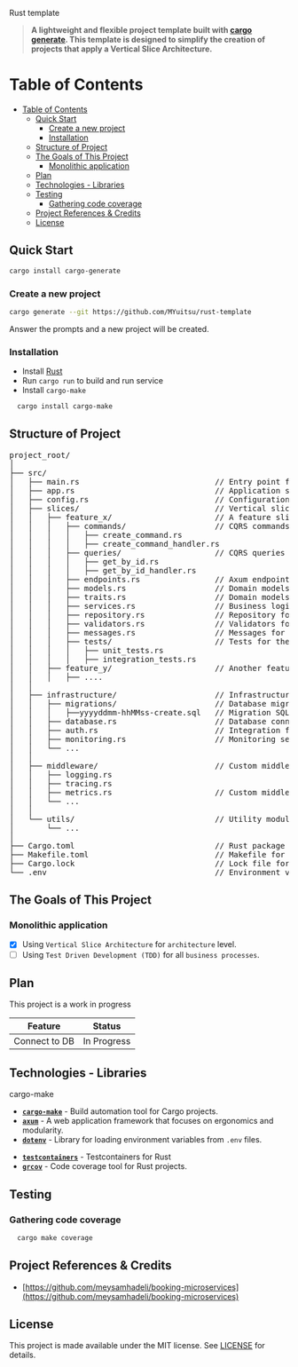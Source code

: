 Rust template
> **A lightweight and flexible project template built with [cargo generate](https://github.com/ashleygwilliams/cargo-generate). This template is designed to simplify the creation of projects that apply a Vertical Slice Architecture.**

# Table of Contents
- [Table of Contents](#table-of-contents)
  - [Quick Start](#quick-start)
    - [Create a new project](#create-a-new-project)
    - [Installation](#installation)
  - [Structure of Project](#structure-of-project)
  - [The Goals of This Project](#the-goals-of-this-project)
    - [Monolithic application](#monolithic-application)
  - [Plan](#plan)
  - [Technologies - Libraries](#technologies---libraries)
  - [Testing](#testing)
    - [Gathering code coverage](#gathering-code-coverage)
  - [Project References \& Credits](#project-references--credits)
  - [License](#license)

## Quick Start

```sh
cargo install cargo-generate
```
### Create a new project
```sh
cargo generate --git https://github.com/MYuitsu/rust-template
```
Answer the prompts and a new project will be created.

### Installation

- Install [Rust](https://www.rust-lang.org/tools/install)
- Run `cargo run` to build and run service
- Install `cargo-make`
```sh
  cargo install cargo-make
```
<!-- - Run installation task ( install dependencies )
- 
```sh
  cargo make install-deps
``` -->

<!-- ### Install Docker and Docker Compose (Optional)

- [Docker](https://docs.docker.com/engine/install/)
- [docker-compose](https://docs.docker.com/compose/install/) -->

## Structure of Project
<pre>
project_root/
│
├── src/
│   ├── main.rs                             // Entry point for the application
│   ├── app.rs                              // Application setup and configuration
│   ├── config.rs                           // Configuration-related structures and functions
│   ├── slices/                             // Vertical slices of the application
│   │   ├── feature_x/                      // A feature slice (e.g., users, orders, etc.)
│   │   │   ├── commands/                   // CQRS commands for the feature
│   │   │   │   ├── create_command.rs        
│   │   │   │   ├── create_command_handler.rs        
│   │   │   ├── queries/                    // CQRS queries for the feature
│   │   │   │   ├── get_by_id.rs        
│   │   │   │   ├── get_by_id_handler.rs        
│   │   │   ├── endpoints.rs                // Axum endpoints for the feature
│   │   │   ├── models.rs                   // Domain models for the feature
│   │   │   ├── traits.rs                   // Domain models for the feature
│   │   │   ├── services.rs                 // Business logic for the feature
│   │   │   ├── repository.rs               // Repository for the feature
│   │   │   ├── validators.rs               // Validators for the feature
│   │   │   ├── messages.rs                 // Messages for the feature
│   │   │   ├── tests/                      // Tests for the feature
│   │   │   │   ├── unit_tests.rs      
│   │   │   │   ├── integration_tests.rs      
│   │   ├── feature_y/                      // Another feature slice
│   │   │   ├── ....
│   │
│   ├── infrastructure/                     // Infrastructure concerns
│   │   ├── migrations/                     // Database migrations
│   │   │   ├──yyyyddmm-hhMMss-create.sql   // Migration SQL script
│   │   ├── database.rs                     // Database connection and management
│   │   ├── auth.rs                         // Integration for authentication
│   │   ├── monitoring.rs                   // Monitoring setup (e.g., Prometheus, Grafana)
│   │   └── ...
│   │
│   ├── middleware/                         // Custom middleware for logging, tracing, etc.
│   │   ├── logging.rs
│   │   ├── tracing.rs
│   │   ├── metrics.rs                      // Custom middleware for metrics collection
│   │   └── ...
│   │
│   └── utils/                              // Utility modules
│       └── ...
│
├── Cargo.toml                              // Rust package manifest
├── Makefile.toml                           // Makefile for project
├── Cargo.lock                              // Lock file for dependencies
└── .env                                    // Environment variables for local development
</pre>

## The Goals of This Project

### Monolithic application

- [x] Using `Vertical Slice Architecture` for `architecture` level.
- [ ] Using `Test Driven Development (TDD)` for all `business processes`.
<!-- - :sparkle: Using `Domain Driven Design (DDD)` to implement all `business processes` in microservices.
- :sparkle: Using `Rabbitmq` on top of `Masstransit` for `Event Driven Architecture` between our microservices.
- :sparkle: Using `gRPC` for `internal communication` between our microservices.
- :sparkle: Using `CQRS` implementation with `MediatR` library.
- :sparkle: Using `Postgres` for `write side` of some microservices.
- :sparkle: Using `MongoDB` for `read side` of some microservices.
- :sparkle: Using `Event Store` for `write side` of Booking-Microservice to store all `historical state` of aggregate.
- :sparkle: Using `Inbox Pattern` for ensuring message idempotency for receiver and `Exactly once Delivery`. 
- :sparkle: Using `Outbox Pattern` for ensuring no message is lost and there is at `At Least One Delivery`.
- :sparkle: Using `Unit Testing` for testing small units and mocking our dependencies with `Nsubstitute`.
- :sparkle: Using `End-To-End Testing` and `Integration Testing` for testing `features` with all dependencies using `testcontainers`.
- :sparkle: Using `Fluent Validation` and a `Validation Pipeline Behaviour` on top of `MediatR`.
- :sparkle: Using `Minimal API` for all endpoints.
- :sparkle: Using `Health Check` for `reporting` the `health` of app infrastructure components.
- :sparkle: Using `Docker-Compose` and `Kubernetes` for our deployment mechanism.
- :sparkle: Using `Kibana` on top of `Serilog` for `logging`.
- :sparkle: Using `OpenTelemetry` for distributed tracing top of `Jaeger`.
- :sparkle: Using `OpenTelemetry` for monitoring top of `Prometteuse` and `Grafana`.
- :sparkle: Using `IdentityServer` for authentication and authorization base on `OpenID-Connect` and `OAuth2`.
- :sparkle: Using `Yarp` as a microservices `gateway`.
- :sparkle: Using `Kubernetes` to achieve efficient `scaling` and ensure `high availability` for each of our microservices.
- :sparkle: Using `Nginx Ingress Controller` for `load balancing` between our microservices top of `Kubernetes`.
- :sparkle: Using `cert-manager` to Configure `TLS` in `kubernetes cluster`. -->

## Plan

This project is a work in progress

| Feature           | Status         |
| ----------------- | -------------- |
| Connect to DB     | In Progress    |




<!-- // TODO -->

<!-- > 🌀This project is a work in progress, new features will be added over time.🌀

I will try to register future goals and additions in the [Issues](https://github.com/meysamhadeli/booking-microservices/issues) section of this repository.

High-level plan is represented in the table

| Feature           | Status         |
| ----------------- | -------------- |
| API Gateway       | Completed ✔️   |
| Identity Service  | Completed ✔️   |
| Flight Service    | Completed ✔️   |
| Passenger Service | Completed ✔️   |
| Booking Service   | Completed ✔️   |
| Building Blocks   | Completed ✔️   | -->

## Technologies - Libraries

cargo-make

-  **[`cargo-make`](https://github.com/sagiegurari/cargo-make)** - Build automation tool for Cargo projects.
-  **[`axum`](https://github.com/tokio-rs/axum)** - A web application framework that focuses on ergonomics and modularity.
-  **[`dotenv`](https://github.com/dotenv-rs/dotenv)** - Library for loading environment variables from `.env` files.
<!-- - ✔️ **[`MVC Versioning API`](https://github.com/microsoft/aspnet-api-versioning)** - Set of libraries which add service API versioning to ASP.NET Web API, OData with ASP.NET Web API, and ASP.NET Core
- ✔️ **[`EF Core`](https://github.com/dotnet/efcore)** - Modern object-database mapper for .NET. It supports LINQ queries, change tracking, updates, and schema migrations
- ✔️ **[`Masstransit`](https://github.com/MassTransit/MassTransit)** - Distributed Application Framework for .NET.
- ✔️ **[`MediatR`](https://github.com/jbogard/MediatR)** - Simple, unambitious mediator implementation in .NET.
- ✔️ **[`FluentValidation`](https://github.com/FluentValidation/FluentValidation)** - Popular .NET validation library for building strongly-typed validation rules
- ✔️ **[`Swagger & Swagger UI`](https://github.com/domaindrivendev/Swashbuckle.AspNetCore)** - Swagger tools for documenting API's built on ASP.NET Core
- ✔️ **[`Serilog`](https://github.com/serilog/serilog)** - Simple .NET logging with fully-structured events
- ✔️ **[`Polly`](https://github.com/App-vNext/Polly)** - Polly is a .NET resilience and transient-fault-handling library that allows developers to express policies such as Retry, Circuit Breaker, Timeout, Bulkhead Isolation, and Fallback in a fluent and thread-safe manner
- ✔️ **[`Scrutor`](https://github.com/khellang/Scrutor)** - Assembly scanning and decoration extensions for Microsoft.Extensions.DependencyInjection
- ✔️ **[`Opentelemetry-dotnet`](https://github.com/open-telemetry/opentelemetry-dotnet)** - The OpenTelemetry .NET Client
- ✔️ **[`DuendeSoftware IdentityServer`](https://github.com/DuendeSoftware/IdentityServer)** - The most flexible and standards-compliant OpenID Connect and OAuth 2.x framework for ASP.NET Core
- ✔️ **[`EasyCaching`](https://github.com/dotnetcore/EasyCaching)** - Open source caching library that contains basic usages and some advanced usages of caching which can help us to handle caching more easier.
- ✔️ **[`Mapster`](https://github.com/MapsterMapper/Mapster)** - Convention-based object-object mapper in .NET.
- ✔️ **[`Hellang.Middleware.ProblemDetails`](https://github.com/khellang/Middleware/tree/master/src/ProblemDetails)** - A middleware for handling exception in .Net Core
- ✔️ **[`NewId`](https://github.com/phatboyg/NewId)** - NewId can be used as an embedded unique ID generator that produces 128 bit (16 bytes) sequential IDs
- ✔️ **[`Yarp`](https://github.com/microsoft/reverse-proxy)** - Reverse proxy toolkit for building fast proxy servers in .NET
- ✔️ **[`Tye`](https://github.com/dotnet/tye)** - Developer tool that makes developing, testing, and deploying microservices and distributed applications easier
- ✔️ **[`gRPC-dotnet`](https://github.com/grpc/grpc-dotnet)** - gRPC functionality for .NET.
- ✔️ **[`EventStore`](https://github.com/EventStore/EventStore)** - The open-source, functional database with Complex Event Processing.
- ✔️ **[`MongoDB.Driver`](https://github.com/mongodb/mongo-csharp-driver)** - .NET Driver for MongoDB.
- ✔️ **[`xUnit.net`](https://github.com/xunit/xunit)** - A free, open source, community-focused unit testing tool for the .NET Framework.
- ✔️ **[`Respawn`](https://github.com/jbogard/Respawn)** - Respawn is a small utility to help in resetting test databases to a clean state.
- ✔️ **[`Testcontainers`](https://github.com/testcontainers/testcontainers-dotnet)** - Testcontainers for .NET is a library to support tests with throwaway instances of Docker containers.
- ✔️ **[`K6`](https://github.com/grafana/k6)** - Modern load testing for developers and testers in the DevOps era. -->
- **[`testcontainers`](https://github.com/testcontainers/testcontainers-rs)** - Testcontainers for Rust
- **[`grcov`](https://github.com/mozilla/grcov)** - Code coverage tool for Rust projects.


## Testing

### Gathering code coverage

```sh
  cargo make coverage
```

## Project References & Credits

- [https://github.com/meysamhadeli/booking-microservices](https://github.com/meysamhadeli/booking-microservices)

## License
This project is made available under the MIT license. See [LICENSE](https://github.com/meysamhadeli/booking-microservices/blob/main/LICENSE) for details.